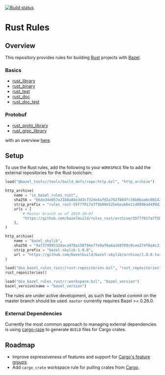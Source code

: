 [![Build status](https://badge.buildkite.com/76523cc666caab9ca91c2a08d9ac8f84af28cb25a92f387293.svg?branch=master)](https://buildkite.com/bazel/rustlang-rules-rust-postsubmit?branch=master)

# Rust Rules

## Overview

This repository provides rules for building [Rust][rust] projects with [Bazel](https://bazel.build/).

[rust]: http://www.rust-lang.org/

<!-- TODO: Render generated docs on the github pages site again, https://bazelbuild.github.io/rules_rust/ -->

### Basics
<div class="toc">
  <ul>
    <li><a href="docs/index.md#rust_library">rust_library</a></li>
    <li><a href="docs/index.md#rust_binary">rust_binary</a></li>
    <li><a href="docs/index.md#rust_test">rust_test</a></li>
    <!-- TODO: <li><a href="docs/index.md#rust_benchmark">rust_benchmark</a></li> -->
    <li><a href="docs/index.md#rust_doc">rust_doc</a></li>
    <li><a href="docs/index.md#rust_doc_test">rust_doc_test</a></li>
  </ul>
</div>

### Protobuf
<div class="toc">
  <ul>
    <li><a href="proto/README.md#rust_proto_library">rust_proto_library</a></li>
    <li><a href="proto/README.md#rust_grpc_library">rust_grpc_library</a></li>
  </ul>
</div>

with an overview [here](proto/README.md).

<a name="setup"></a>
## Setup

To use the Rust rules, add the following to your `WORKSPACE` file to add the external repositories for the Rust toolchain:

```python
load("@bazel_tools//tools/build_defs/repo:http.bzl", "http_archive")

http_archive(
    name = "io_bazel_rules_rust",
    sha256 = "b6da34e057a31b8a85e343c732de4af92a762f804fc36b0baa6c001423a70ebc",
    strip_prefix = "rules_rust-55f77017a7f5b08e525ebeab6e11d8896a4499d2",
    urls = [
        # Master branch as of 2019-10-07
        "https://github.com/bazelbuild/rules_rust/archive/55f77017a7f5b08e525ebeab6e11d8896a4499d2.tar.gz",
    ],
)

http_archive(
    name = "bazel_skylib",
    sha256 = "9a737999532daca978a158f94e77e9af6a6a169709c0cee274f0a4c3359519bd",
    strip_prefix = "bazel-skylib-1.0.0",
    url = "https://github.com/bazelbuild/bazel-skylib/archive/1.0.0.tar.gz",
)

load("@io_bazel_rules_rust//rust:repositories.bzl", "rust_repositories")
rust_repositories()

load("@io_bazel_rules_rust//:workspace.bzl", "bazel_version")
bazel_version(name = "bazel_version")
```
The rules are under active development, as such the lastest commit on the master branch should be used. `master` currently requires Bazel >= 0.26.0.

### External Dependencies

Currently the most common approach to managing external dependencies is using 
[cargo-raze](https://github.com/google/cargo-raze) to generate `BUILD` files for Cargo crates.  

<a name="roadmap"></a>
## Roadmap

* Improve expressiveness of features and support for [Cargo's feature groups](http://doc.crates.io/manifest.html#the-[features]-section).
* Add `cargo_crate` workspace rule for pulling crates from [Cargo](https://crates.io/).
